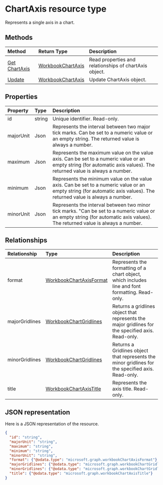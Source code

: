 # ChartAxis resource type

Represents a single axis in a chart.


## Methods

| Method		   | Return Type	|Description|
|:---------------|:--------|:----------|
|[Get ChartAxis](../api/chartaxis_get.md) | [WorkbookChartAxis](chartaxis.md) |Read properties and relationships of chartAxis object.|
|[Update](../api/chartaxis_update.md) | [WorkbookChartAxis](chartaxis.md)	|Update ChartAxis object. |

## Properties
| Property	   | Type	|Description|
|:---------------|:--------|:----------|
| id       |string   | Unique identifier. Read-only.|
|majorUnit|Json|Represents the interval between two major tick marks. Can be set to a numeric value or an empty string.  The returned value is always a number.|
|maximum|Json|Represents the maximum value on the value axis.  Can be set to a numeric value or an empty string (for automatic axis values).  The returned value is always a number.|
|minimum|Json|Represents the minimum value on the value axis. Can be set to a numeric value or an empty string (for automatic axis values).  The returned value is always a number.|
|minorUnit|Json|Represents the interval between two minor tick marks. "Can be set to a numeric value or an empty string (for automatic axis values). The returned value is always a number.|


## Relationships
| Relationship | Type	|Description|
|:---------------|:--------|:----------|
|format|[WorkbookChartAxisFormat](chartaxisformat.md)|Represents the formatting of a chart object, which includes line and font formatting. Read-only.|
|majorGridlines|[WorkbookChartGridlines](chartgridlines.md)|Returns a gridlines object that represents the major gridlines for the specified axis. Read-only.|
|minorGridlines|[WorkbookChartGridlines](chartgridlines.md)|Returns a Gridlines object that represents the minor gridlines for the specified axis. Read-only.|
|title|[WorkbookChartAxisTitle](chartaxistitle.md)|Represents the axis title. Read-only.|

## JSON representation

Here is a JSON representation of the resource.

<!--{
  "blockType": "resource",
  "optionalProperties": [],
  "keyProperty": "id",
  "baseType": "microsoft.graph.entity",
  "@odata.type": "microsoft.graph.workbookChartAxis"
}-->

```json
{
  "id": "string",
  "majorUnit": "string",
  "maximum": "string",
  "minimum": "string",
  "minorUnit": "string",
  "format": {"@odata.type": "microsoft.graph.workbookChartAxisFormat"},
  "majorGridlines": {"@odata.type": "microsoft.graph.workbookChartGridlines"},
  "minorGridlines": {"@odata.type": "microsoft.graph.workbookChartGridlines"},
  "title": {"@odata.type": "microsoft.graph.workbookChartAxisTitle"}
}
```

<!-- uuid: 8fcb5dbc-d5aa-4681-8e31-b001d5168d79
2015-10-25 14:57:30 UTC -->
<!-- {
  "type": "#page.annotation",
  "description": "ChartAxis resource",
  "keywords": "",
  "section": "documentation",
  "tocPath": ""
}-->